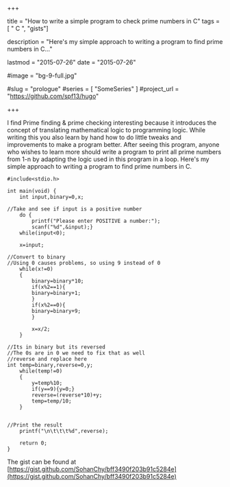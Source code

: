+++

title = "How to write a simple program to check prime numbers in C"
tags = [ " C ", "gists"]

description = "Here's my simple approach to writing a program to find prime numbers in C..."

lastmod = "2015-07-26"
date = "2015-07-26"

#image = "bg-9-full.jpg"

#slug = "prologue"
#series = [ "SomeSeries" ]
#project_url = "https://github.com/spf13/hugo"

+++

I find Prime finding &amp; prime checking interesting because it introduces the concept of translating mathematical logic to programming logic. 
While writing this you also learn by hand how to do little tweaks and improvements to make a program better. After seeing this program, anyone who wishes to learn more should write a program to print all prime numbers from 1-n by adapting the logic used in this program in a loop.
Here's my simple approach to writing a program to find prime numbers in C.

    #include<stdio.h>
    
    int main(void) {
        int input,binary=0,x;
    
    //Take and see if input is a positive number
        do {
            printf("Please enter POSITIVE a number:");
            scanf("%d",&input);}
        while(input<0);
    
        x=input;
    
    //Convert to binary
    //Using 0 causes problems, so using 9 instead of 0
        while(x!=0)
        {
            binary=binary*10;
            if(x%2==1){
            binary=binary+1;
            }
            if(x%2==0){
            binary=binary+9;
            }
            
            x=x/2;
        }
    
    //Its in binary but its reversed
    //The 0s are in 0 we need to fix that as well
    //reverse and replace here
    int temp=binary,reverse=0,y;
        while(temp!=0)
        {
            y=temp%10;
            if(y==9){y=0;}
            reverse=(reverse*10)+y;
            temp=temp/10;
        }
    
    
    //Print the result
        printf("\n\t\t\t%d",reverse);
    
        return 0;
    }


The gist can be found at [https://gist.github.com/SohanChy/bff3490f203b91c5284e](https://gist.github.com/SohanChy/bff3490f203b91c5284e)